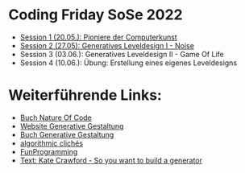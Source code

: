 # Coding Friday SoSe 2022

* [Session 1 (20.05.): Pioniere der Computerkunst](https://github.com/juliannetzer/zweites_studienjahr_sose_2022/blob/master/Session1.md)
* [Session 2 (27.05): Generatives Leveldesign I - Noise](https://github.com/juliannetzer/zweites_studienjahr_sose_2022/blob/master/Session2.md)
* Session 3 (03.06.): Generatives Leveldesign II - Game Of Life
* Session 4 (10.06.): Übung: Erstellung eines eigenes Leveldesigns 

# Weiterführende Links: 
* [Buch Nature Of Code](https://natureofcode.com/)
* [Website Generative Gestaltung](http://www.generative-gestaltung.de/2/)
* [Buch Generative Gestaltung](https://typografie.de/produkt/generative-gestaltung-creative-coding-im-web/)
* [algorithmic clichés](https://github.com/dennisppaul/algorithmic-cliches)
* [FunProgramming](https://funprogramming.org/)
* [Text: Kate Crawford - So you want to build a generator](https://galaxykate0.tumblr.com/post/139774965871/so-you-want-to-build-a-generator)
